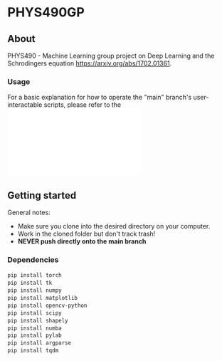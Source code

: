 # PHYS490GP

## About

PHYS490 - Machine Learning group project on Deep Learning and the Schrodingers equation https://arxiv.org/abs/1702.01361.

### Usage
For a basic explanation for how to operate the "main" branch's user-interactable scripts, please refer to the ![Guide](Repository_Guide.pdf)


## Getting started

General notes:
- Make sure you clone into the desired directory on your computer.
- Work in the cloned folder but don't track trash!
- **NEVER push directly onto the main branch**

### Dependencies

```sh
pip install torch
pip install tk
pip install numpy
pip install matplotlib
pip install opencv-python
pip install scipy
pip install shapely
pip install numba
pip install pylab
pip install argparse
pip install tqdm
```

